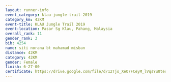 ```yaml
---
layout: runner-info 
event_category: klau-jungle-trail-2019 
category_km: 42KM 
event-title: KLAU Jungle Trail 2019 
event-location: Pasar Sg Klau, Pahang, Malaysia 
overall_rank: 11
gender_rank: 3
bib: 4254
name: siti norana bt mahamad misban
distance: 42KM
category: 42KM
gender: Female
finish: 6-27-00
certificate: https://drive.google.com/file/d/12Tjo_XeO7FCeyM_lVqsYu0terXLLSXX-/view?usp=sharing
---
```

